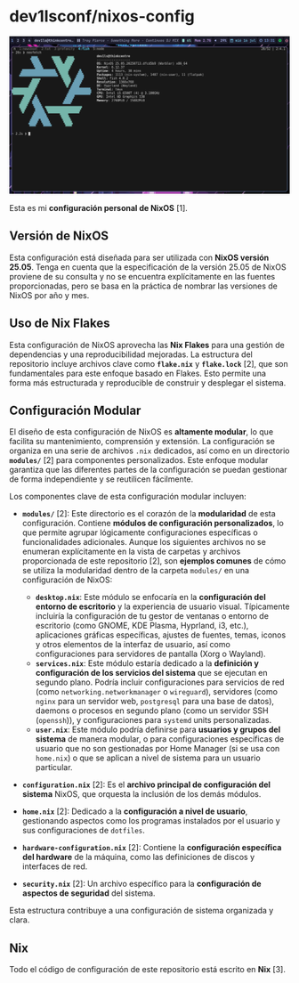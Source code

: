 # dev1lsconf/nixos-config

![My NixOS Configuration Hyprland + NixOS](mynixos.png "Hyprland + NixOS")

Esta es mi **configuración personal de NixOS** [1].

## Versión de NixOS

Esta configuración está diseñada para ser utilizada con **NixOS versión 25.05**. Tenga en cuenta que la especificación de la versión 25.05 de NixOS proviene de su consulta y no se encuentra explícitamente en las fuentes proporcionadas, pero se basa en la práctica de nombrar las versiones de NixOS por año y mes.

## Uso de Nix Flakes

Esta configuración de NixOS aprovecha las **Nix Flakes** para una gestión de dependencias y una reproducibilidad mejoradas. La estructura del repositorio incluye archivos clave como **`flake.nix`** y **`flake.lock`** [2], que son fundamentales para este enfoque basado en Flakes. Esto permite una forma más estructurada y reproducible de construir y desplegar el sistema.

## Configuración Modular

El diseño de esta configuración de NixOS es **altamente modular**, lo que facilita su mantenimiento, comprensión y extensión. La configuración se organiza en una serie de archivos `.nix` dedicados, así como en un directorio **`modules/`** [2] para componentes personalizados. Este enfoque modular garantiza que las diferentes partes de la configuración se puedan gestionar de forma independiente y se reutilicen fácilmente.

Los componentes clave de esta configuración modular incluyen:

*   **`modules/`** [2]: Este directorio es el corazón de la **modularidad** de esta configuración. Contiene **módulos de configuración personalizados**, lo que permite agrupar lógicamente configuraciones específicas o funcionalidades adicionales. Aunque los siguientes archivos no se enumeran explícitamente en la vista de carpetas y archivos proporcionada de este repositorio [2], son **ejemplos comunes** de cómo se utiliza la modularidad dentro de la carpeta `modules/` en una configuración de NixOS:
    *   **`desktop.nix`**: Este módulo se enfocaría en la **configuración del entorno de escritorio** y la experiencia de usuario visual. Típicamente incluiría la configuración de tu gestor de ventanas o entorno de escritorio (como GNOME, KDE Plasma, Hyprland, i3, etc.), aplicaciones gráficas específicas, ajustes de fuentes, temas, iconos y otros elementos de la interfaz de usuario, así como configuraciones para servidores de pantalla (Xorg o Wayland).
    *   **`services.nix`**: Este módulo estaría dedicado a la **definición y configuración de los servicios del sistema** que se ejecutan en segundo plano. Podría incluir configuraciones para servicios de red (como `networking.networkmanager` o `wireguard`), servidores (como `nginx` para un servidor web, `postgresql` para una base de datos), daemons o procesos en segundo plano (como un servidor SSH (`openssh`)), y configuraciones para `systemd` units personalizadas.
    *   **`user.nix`**: Este módulo podría definirse para **usuarios y grupos del sistema** de manera modular, o para configuraciones específicas de usuario que no son gestionadas por Home Manager (si se usa con `home.nix`) o que se aplican a nivel de sistema para un usuario particular.

*   **`configuration.nix`** [2]: Es el **archivo principal de configuración del sistema** NixOS, que orquesta la inclusión de los demás módulos.

*   **`home.nix`** [2]: Dedicado a la **configuración a nivel de usuario**, gestionando aspectos como los programas instalados por el usuario y sus configuraciones de `dotfiles`.

*   **`hardware-configuration.nix`** [2]: Contiene la **configuración específica del hardware** de la máquina, como las definiciones de discos y interfaces de red.

*   **`security.nix`** [2]: Un archivo específico para la **configuración de aspectos de seguridad** del sistema.

Esta estructura contribuye a una configuración de sistema organizada y clara.

## Nix

Todo el código de configuración de este repositorio está escrito en **Nix** [3].
